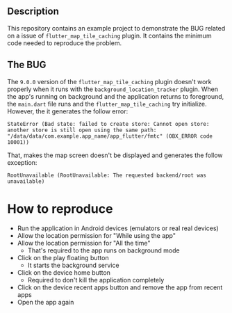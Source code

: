 ## Description

This repository contains an example project to demonstrate the BUG related on a issue of `flutter_map_tile_caching` plugin.
It contains the minimum code needed to reproduce the problem.

## The BUG
The `9.0.0` version of the `flutter_map_tile_caching` plugin doesn't work properly when it runs with the `background_location_tracker` plugin.
When the app's running on background and the application returns to foreground, the `main.dart` file runs and the `flutter_map_tile_caching` try initialize. However, the it generates the follow error:


`
StateError (Bad state: failed to create store: Cannot open store: another store is still open using the same path: "/data/data/com.example.app_name/app_flutter/fmtc" (OBX_ERROR code 10001))
`

That, makes the map screen doesn't be displayed and generates the follow exception:

`
RootUnavailable (RootUnavailable: The requested backend/root was unavailable)
`

# How to reproduce
- Run the application in Android devices (emulators or real real devices)
- Allow the location permission for "While using the app"
- Allow the location permission for "All the time"
    * That's required to the app runs on background mode
- Click on the play floating button 
    * It starts the background service
- Click on the device home button
    * Required to don't kill the application completely 
- Click on the device recent apps button and remove the app from recent apps
- Open the app again
